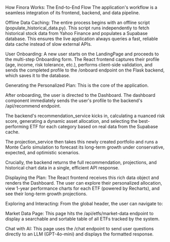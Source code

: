How Finora Works: The End-to-End Flow
The application's workflow is a seamless integration of its frontend, backend, and data pipeline.

Offline Data Caching: The entire process begins with an offline script (populate_historical_data.py). This script runs independently to fetch historical stock data from Yahoo Finance and populates a Supabase database. This ensures the live application always queries a fast, reliable data cache instead of slow external APIs.

User Onboarding: A new user starts on the LandingPage and proceeds to the multi-step Onboarding form. The React frontend captures their profile (age, income, risk tolerance, etc.), performs client-side validation, and sends the completed profile to the /onboard endpoint on the Flask backend, which saves it to the database.

Generating the Personalized Plan: This is the core of the application.

After onboarding, the user is directed to the Dashboard. The dashboard component immediately sends the user's profile to the backend's /api/recommend endpoint.

The backend's recommendation_service kicks in, calculating a nuanced risk score, generating a dynamic asset allocation, and selecting the best-performing ETF for each category based on real data from the Supabase cache.

The projection_service then takes this newly created portfolio and runs a Monte Carlo simulation to forecast its long-term growth under conservative, expected, and optimistic scenarios.

Crucially, the backend returns the full recommendation, projections, and historical chart data in a single, efficient API response.

Displaying the Plan: The React frontend receives this rich data object and renders the Dashboard. The user can explore their personalized allocation, view 1-year performance charts for each ETF (powered by Recharts), and see their long-term growth projections.

Exploring and Interacting: From the global header, the user can navigate to:

Market Data Page: This page hits the /api/etfs/market-data endpoint to display a searchable and sortable table of all ETFs tracked by the system.

Chat with AI: This page uses the /chat endpoint to send user questions directly to an LLM (GPT-4o-mini) and displays the formatted response.